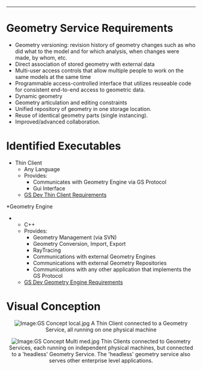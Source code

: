 ------------------------------------------------------------------------

# Geometry Service Requirements

-   Geometry versioning: revision history of geometry changes such as
    who did what to the model and for which analysis, when changes were
    made, by whom, etc.
-   Direct association of stored geometry with external data
-   Multi-user access controls that allow multiple people to work on the
    same models at the same time
-   Programmable access-controlled interface that utilizes reuseable
    code for consistent end-to-end access to geometric data.
-   Dynamic geometry
-   Geometry articulation and editing constraints
-   Unified repository of geometry in one storage location.
-   Reuse of identical geometry parts (single instancing).
-   Improved/advanced collaboration.




# Identified Executables

-   Thin Client
    -   Any Language
    -   Provides:
        -   Communicates with Geometry Engine via GS Protocol
        -   Gui Interface
    -   [GS Dev Thin Client
        Requirements](GS_Dev_Thin_Client_Requirements.md)


\*Geometry Engine

-   -   C++
    -   Provides:
        -   Geometry Management (via SVN)
        -   Geometry Conversion, Import, Export
        -   RayTracing
        -   Communications with external Geometry Engines
        -   Communications with external Geometry Repositories
        -   Communications with any other application that implements
            the GS Protocol
    -   [GS Dev Geometry Engine
        Requirements](GS_Dev_Geometry_Engine_Requirements.md)




# Visual Conception

<center>


![Image:GS Concept
local.jpg](GS_Concept_local.jpg "fig:Image:GS Concept local.jpg")
A Thin Client connected to a Geometry Service, all running on one
physical machine




![Image:GS Concept Multi
med.jpg](GS_Concept_Multi_med.jpg "fig:Image:GS Concept Multi med.jpg")
Thin Clients connected to Geometry Services, each running on independent
physical machines, but connected to a 'headless' Geometry Service. The
'headless' geometry service also serves other enterprise level
applications.

</center>









